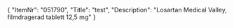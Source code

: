 {
  "ItemNr": "051790",
  "Title": "test",
  "Description": "Losartan Medical Valley, filmdragerad tablett 12,5 mg"
}